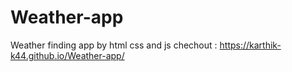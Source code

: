 # Weather-app
Weather finding app by html css and js 
chechout : https://karthik-k44.github.io/Weather-app/
